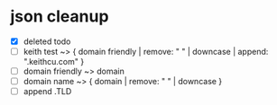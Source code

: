 # json cleanup

- [x] deleted todo
- [ ] keith test ~> { domain friendly | remove: " " | downcase | append: ".keithcu.com"  }
- [ ] domain friendly ~> domain
- [ ] domain name ~> { domain | remove: " " | downcase }
- [ ] append .TLD
